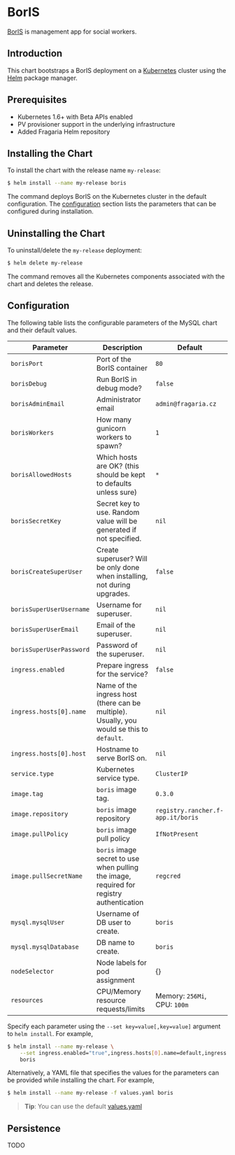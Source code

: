 # BorIS

[BorIS](https://bor-is.cz) is management app for social workers.

## Introduction

This chart bootstraps a BorIS deployment on a [Kubernetes](http://kubernetes.io) cluster using the [Helm](https://helm.sh) package manager.

## Prerequisites

- Kubernetes 1.6+ with Beta APIs enabled
- PV provisioner support in the underlying infrastructure
- Added Fragaria Helm repository

## Installing the Chart

To install the chart with the release name `my-release`:

```bash
$ helm install --name my-release boris
```

The command deploys BorIS on the Kubernetes cluster in the default configuration. The [configuration](#configuration) section lists the parameters that can be configured during installation.

## Uninstalling the Chart

To uninstall/delete the `my-release` deployment:

```bash
$ helm delete my-release
```

The command removes all the Kubernetes components associated with the chart and deletes the release.

## Configuration

The following table lists the configurable parameters of the MySQL chart and their default values.

| Parameter                                    | Description                                                                                  | Default                                              |
| -------------------------------------------- | -------------------------------------------------------------------------------------------- | ---------------------------------------------------- |
| `borisPort`                                  | Port of the BorIS container                                                                  | `80`                                                 |
| `borisDebug`                                 | Run BorIS in debug mode?                                                                     | `false`                                              |
| `borisAdminEmail`                            | Administrator email                                                                          | `admin@fragaria.cz`                                  |
| `borisWorkers`                               | How many gunicorn workers to spawn?                                                          | `1`                                                  |
| `borisAllowedHosts`                          | Which hosts are OK? (this should be kept to defaults unless sure)                            | `*`                                                  |
| `borisSecretKey`                             | Secret key to use. Random value will be generated if not specified.                          | `nil`                                                |
| `borisCreateSuperUser`                       | Create superuser? Will be only done when installing, not during upgrades.                    | `false`                                              |
| `borisSuperUserUsername`                     | Username for superuser.                                                                      | `nil`                                                |
| `borisSuperUserEmail`                        | Email of the superuser.                                                                      | `nil`                                                |
| `borisSuperUserPassword`                     | Password of the superuser.                                                                   | `nil`                                                |
| `ingress.enabled`                            | Prepare ingress for the service?                                                             | `false`                                              |
| `ingress.hosts[0].name`                      | Name of the ingress host (there can be multiple). Usually, you would se this to `default`.   | `nil`                                                |
| `ingress.hosts[0].host`                      | Hostname to serve BorIS on.                                                                  | `nil`                                                |
| `service.type`                               | Kubernetes service type.                                                                     | `ClusterIP`                                          |
| `image.tag`                                  | `boris` image tag.                                                                           | `0.3.0`                                              |
| `image.repository`                           | `boris` image repository                                                                     | `registry.rancher.f-app.it/boris`                    |
| `image.pullPolicy`                           | `boris` image pull policy                                                                    | `IfNotPresent`                                       |
| `image.pullSecretName`                       | `boris` image secret to use when pulling the image, required for registry authentication     | `regcred`                                            |
| `mysql.mysqlUser`                            | Username of DB user to create.                                                               | `boris`                                              |
| `mysql.mysqlDatabase`                        | DB name to create.                                                                           | `boris`                                              |
| `nodeSelector`                               | Node labels for pod assignment                                                               | {}                                                   |
| `resources`                                  | CPU/Memory resource requests/limits                                                          | Memory: `256Mi`, CPU: `100m`                         |

Specify each parameter using the `--set key=value[,key=value]` argument to `helm install`. For example,

```bash
$ helm install --name my-release \
    --set ingress.enabled="true",ingress.hosts[0].name=default,ingress.hosts[0].host=boristest.local
    boris
```

Alternatively, a YAML file that specifies the values for the parameters can be provided while installing the chart. For example,

```bash
$ helm install --name my-release -f values.yaml boris
```

> **Tip**: You can use the default [values.yaml](values.yaml)

## Persistence

TODO

